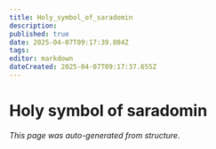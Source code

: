 ```yaml
---
title: Holy_symbol_of_saradomin
description: 
published: true
date: 2025-04-07T09:17:39.804Z
tags: 
editor: markdown
dateCreated: 2025-04-07T09:17:37.655Z
---
```


# Holy symbol of saradomin

*This page was auto-generated from structure.*